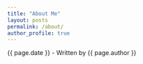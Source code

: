 ```yaml
---
title: "About Me"
layout: posts
permalink: /about/
author_profile: true
---
```

<p>{{ page.date }} - Written by {{ page.author }}</p>
